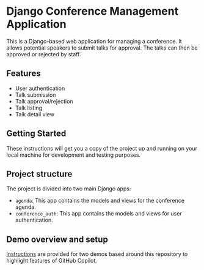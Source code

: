 # Django Conference Management Application

This is a Django-based web application for managing a conference. It allows potential speakers to submit talks for approval. The talks can then be approved or rejected by staff.

## Features

- User authentication
- Talk submission
- Talk approval/rejection
- Talk listing
- Talk detail view

## Getting Started

These instructions will get you a copy of the project up and running on your local machine for development and testing purposes.

## Project structure

The project is divided into two main Django apps:

- `agenda`: This app contains the models and views for the conference agenda.
- `conference_auth`: This app contains the models and views for user authentication.

## Demo overview and setup

[Instructions](./demo/README.md) are provided for two demos based around this repository to highlight features of GitHub Copilot.
